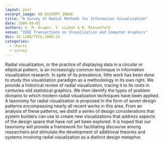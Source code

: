 ```yaml
---
layout: post
excerpt_image: NO_EXCERPT_IMAGE
title: "A Survey of Radial Methods for Information Visualization"
date: 2009-09-01
authors: G. M. Draper, Y. Livnat & R. Riesenfeld
venue: "IEEE Transactions on Visualization and Computer Graphics"
doi: 10.1109/TVCG.2009.23
categories:
  - charts
  - survey
---
```

Radial visualization, or the practice of displaying data in a circular or elliptical pattern, is an increasingly common technique in information visualization research. In spite of its prevalence, little work has been done to study this visualization paradigm as a methodology in its own right. We provide a historical review of radial visualization, tracing it to its roots in centuries-old statistical graphics. We then identify the types of problem domains to which modern radial visualization techniques have been applied. A taxonomy for radial visualization is proposed in the form of seven design patterns encompassing nearly all recent works in this area. From an analysis of these patterns, we distill a series of design considerations that system builders can use to create new visualizations that address aspects of the design space that have not yet been explored. It is hoped that our taxonomy will provide a framework for facilitating discourse among researchers and stimulate the development of additional theories and systems involving radial visualization as a distinct design metaphor.
